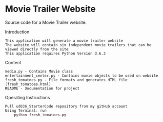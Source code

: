 # Movie Trailer Website
Source code for a Movie Trailer website.

Introduction

    This application will generate a movie trailer website
    The website will contain six independent movie trailers that can be viewed directly from the site
    This application requires Python Version 3.6.3
    
Content

    media.py - Contains Movie class
    entertainment_center.py - Contains movie objects to be used on website
    fresh_tomatoes.py - File formats and generates HTML file (fresh_tomatoes.html)
    README - Documentation for project
    
Operating Instructions

    Pull ud036_StarterCode repository from my gitHub account
    Using Terminal: run
        python fresh_tomatoes.py
